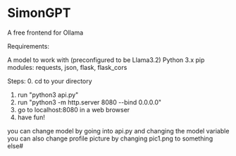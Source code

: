 # SimonGPT

A free frontend for Ollama

Requirements:

A model to work with (preconfigured to be Llama3.2)
Python 3.x
pip modules: requests, json, flask, flask_cors

Steps: 
0. cd to your directory
1. run "python3 api.py"
2. run "python3 -m http.server 8080 --bind 0.0.0.0"
3. go to localhost:8080 in a web browser
4. have fun!
  
you can change model by going into api.py and changing the model variable
you can also change profile picture by changing pic1.png to something else#
